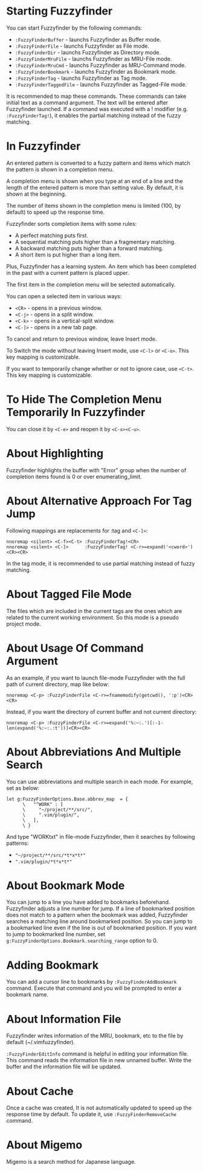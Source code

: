 

# Starting Fuzzyfinder #

You can start Fuzzyfinder by the following commands:

  * `:FuzzyFinderBuffer` - launchs Fuzzyfinder as Buffer mode.
  * `:FuzzyFinderFile` - launchs Fuzzyfinder as File mode.
  * `:FuzzyFinderDir` - launchs Fuzzyfinder as Directory mode.
  * `:FuzzyFinderMruFile` - launchs Fuzzyfinder as MRU-File mode.
  * `:FuzzyFinderMruCmd` - launchs Fuzzyfinder as MRU-Command mode.
  * `:FuzzyFinderBookmark` - launchs Fuzzyfinder as Bookmark mode.
  * `:FuzzyFinderTag` - launchs Fuzzyfinder as Tag mode.
  * `:FuzzyFinderTaggedFile` - launchs Fuzzyfinder as Tagged-File mode.

It is recommended to map these commands. These commands can take initial
text as a command argument. The text will be entered after Fuzzyfinder
launched. If a command was executed with a ! modifier (e.g. `:FuzzyFinderTag!`),
it enables the partial matching instead of the fuzzy matching.

# In Fuzzyfinder #

An entered pattern is converted to a fuzzy pattern and items which match
the pattern is shown in a completion menu.

A completion menu is shown when you type at an end of a line and the
length of the entered pattern is more than setting value. By default, it
is shown at the beginning.

The number of items shown in the completion menu is limited (100, by
default) to speed up the response time.

Fuzzyfinder sorts completion items with some rules:
  * A perfect matching puts first.
  * A sequential matching puts higher than a fragmentary matching.
  * A backward matching puts higher than a forward matching.
  * A short item is put higher than a long item.

Plus, Fuzzyfinder has a learning system. An item which has been
completed in the past with a current pattern is placed upper.

The first item in the completion menu will be selected automatically.

You can open a selected item in various ways:
  * `<CR>` - opens in a previous window.
  * `<C-j>` - opens in a split window.
  * `<C-k>` - opens in a vertical-split window.
  * `<C-]>` - opens in a new tab page.

To cancel and return to previous window, leave Insert mode.

To Switch the mode without leaving Insert mode, use `<C-l>` or `<C-o>`.
This key mapping is customizable.

If you want to temporarily change whether or not to ignore case, use
`<C-t>`. This key mapping is customizable.

# To Hide The Completion Menu Temporarily In Fuzzyfinder #

You can close it by `<C-e>` and reopen it by `<C-x><C-u>`.

# About Highlighting #

Fuzzyfinder highlights the buffer with "Error" group when the number of
completion items found is 0 or over enumerating\_limit.

# About Alternative Approach For Tag Jump #

Following mappings are replacements for :tag and `<C-]>`:

```
nnoremap <silent> <C-f><C-t> :FuzzyFinderTag!<CR>
nnoremap <silent> <C-]>      :FuzzyFinderTag! <C-r>=expand('<cword>')<CR><CR>
```

In the tag mode, it is recommended to use partial matching instead of
fuzzy matching.

# About Tagged File Mode #

The files which are included in the current tags are the ones which are
related to the current working environment. So this mode is a pseudo project mode.

# About Usage Of Command Argument #

As an example, if you want to launch file-mode Fuzzyfinder with the full
path of current directory, map like below:

```
nnoremap <C-p> :FuzzyFinderFile <C-r>=fnamemodify(getcwd(), ':p')<CR><CR>
```

Instead, if you want the directory of current buffer and not current
directory:

```
nnoremap <C-p> :FuzzyFinderFile <C-r>=expand('%:~:.')[:-1-len(expand('%:~:.:t'))]<CR><CR>
```

# About Abbreviations And Multiple Search #

You can use abbreviations and multiple search in each mode. For example,
set as below:

```
let g:FuzzyFinderOptions.Base.abbrev_map  = {
      \   "^WORK" : [
      \     "~/project/**/src/",
      \     ".vim/plugin/",
      \   ],
      \ }
```

And type "WORKtxt" in file-mode Fuzzyfinder, then it searches by
following patterns:

  * `"~/project/**/src/*t*x*t*"`
  * `".vim/plugin/*t*x*t*"`

# About Bookmark Mode #

You can jump to a line you have added to bookmarks beforehand.
Fuzzyfinder adjusts a line number for jump. If a line of bookmarked
position does not match to a pattern when the bookmark was added,
Fuzzyfinder searches a matching line around bookmarked position. So you
can jump to a bookmarked line even if the line is out of bookmarked
position. If you want to jump to bookmarked line number, set
`g:FuzzyFinderOptions.Bookmark.searching_range` option to 0.

# Adding Bookmark #

You can add a cursor line to bookmarks by `:FuzzyFinderAddBookmark` command.
Execute that command and you will be prompted to enter a bookmark name.

# About Information File #

Fuzzyfinder writes information of the MRU, bookmark, etc to the file by
default (~/.vimfuzzyfinder).

`:FuzzyFinderEditInfo` command is helpful in editing your information
file. This command reads the information file in new unnamed buffer.
Write the buffer and the information file will be updated.

<a href='Hidden comment:  TODO: =======================================================
I believe you will understand the semantics, so I .
<Mode Name>.data<Tab>...  - data
<Mode Name>.stats<Tab>... - statistics
'></a>

# About Cache #

Once a cache was created, It is not automatically updated to speed up
the response time by default. To update it, use `:FuzzyFinderRemoveCache` command.

# About Migemo #

Migemo is a search method for Japanese language.